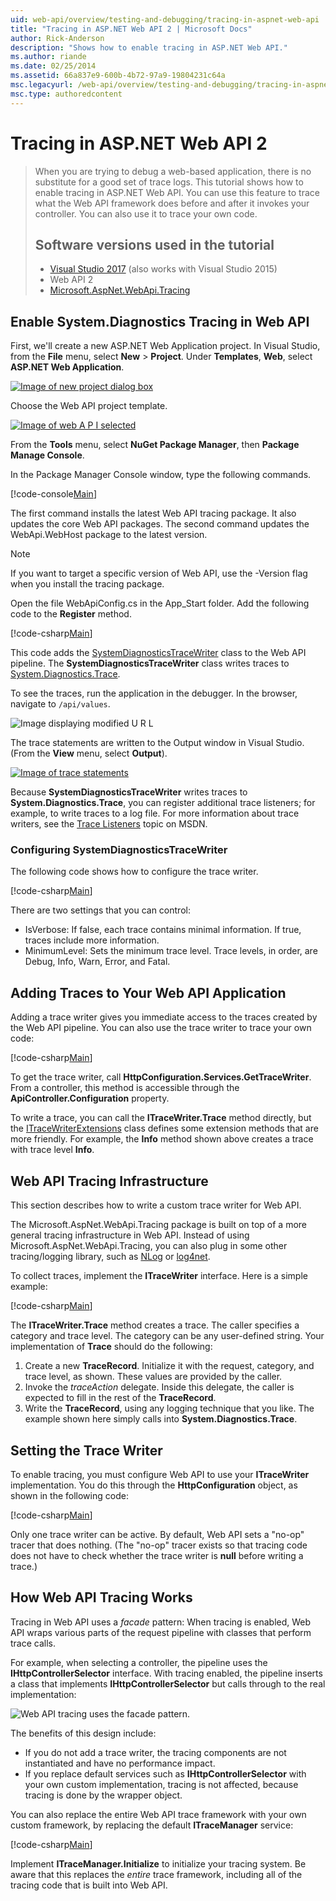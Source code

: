 ```yaml
---
uid: web-api/overview/testing-and-debugging/tracing-in-aspnet-web-api
title: "Tracing in ASP.NET Web API 2 | Microsoft Docs"
author: Rick-Anderson
description: "Shows how to enable tracing in ASP.NET Web API."
ms.author: riande
ms.date: 02/25/2014
ms.assetid: 66a837e9-600b-4b72-97a9-19804231c64a
msc.legacyurl: /web-api/overview/testing-and-debugging/tracing-in-aspnet-web-api
msc.type: authoredcontent
---
```

# Tracing in ASP.NET Web API 2



> When you are trying to debug a web-based application, there is no substitute for a good set of trace logs. This tutorial shows how to enable tracing in ASP.NET Web API. You can use this feature to trace what the Web API framework does before and after it invokes your controller. You can also use it to trace your own code.
>
> ## Software versions used in the tutorial
>
> - [Visual Studio 2017](https://visualstudio.microsoft.com/downloads/?utm_medium=microsoft&utm_source=learn.microsoft.com&utm_campaign=button+cta&utm_content=download+vs2017) (also works with Visual Studio 2015)
> - Web API 2
> - [Microsoft.AspNet.WebApi.Tracing](https://www.nuget.org/packages/Microsoft.AspNet.WebApi.Tracing)

## Enable System.Diagnostics Tracing in Web API

First, we'll create a new ASP.NET Web Application project. In Visual Studio, from the **File** menu, select **New** > **Project**. Under **Templates**, **Web**, select **ASP.NET Web Application**.

[![Image of new project dialog box](tracing-in-aspnet-web-api/_static/image2.png)](tracing-in-aspnet-web-api/_static/image1.png)

Choose the Web API project template.

[![Image of web A P I selected](tracing-in-aspnet-web-api/_static/image4.png)](tracing-in-aspnet-web-api/_static/image3.png)

From the **Tools** menu, select **NuGet Package Manager**, then **Package Manage Console**.

In the Package Manager Console window, type the following commands.

[!code-console[Main](tracing-in-aspnet-web-api/samples/sample1.cmd)]

The first command installs the latest Web API tracing package. It also updates the core Web API packages. The second command updates the WebApi.WebHost package to the latest version.

> [!NOTE]
> If you want to target a specific version of Web API, use the -Version flag when you install the tracing package.

Open the file WebApiConfig.cs in the App\_Start folder. Add the following code to the **Register** method.

[!code-csharp[Main](tracing-in-aspnet-web-api/samples/sample2.cs?highlight=6)]

This code adds the [SystemDiagnosticsTraceWriter](https://msdn.microsoft.com/library/system.web.http.tracing.systemdiagnosticstracewriter.aspx) class to the Web API pipeline. The **SystemDiagnosticsTraceWriter** class writes traces to [System.Diagnostics.Trace](https://msdn.microsoft.com/library/system.diagnostics.trace).

To see the traces, run the application in the debugger. In the browser, navigate to `/api/values`.

![Image displaying modified U R L](tracing-in-aspnet-web-api/_static/image5.png)

The trace statements are written to the Output window in Visual Studio. (From the **View** menu, select **Output**).

[![Image of trace statements](tracing-in-aspnet-web-api/_static/image7.png)](tracing-in-aspnet-web-api/_static/image6.png)

Because **SystemDiagnosticsTraceWriter** writes traces to **System.Diagnostics.Trace**, you can register additional trace listeners; for example, to write traces to a log file. For more information about trace writers, see the [Trace Listeners](https://msdn.microsoft.com/library/4y5y10s7.aspx) topic on MSDN.

### Configuring SystemDiagnosticsTraceWriter

The following code shows how to configure the trace writer.

[!code-csharp[Main](tracing-in-aspnet-web-api/samples/sample3.cs)]

There are two settings that you can control:

- IsVerbose: If false, each trace contains minimal information. If true, traces include more information.
- MinimumLevel: Sets the minimum trace level. Trace levels, in order, are Debug, Info, Warn, Error, and Fatal.

## Adding Traces to Your Web API Application

Adding a trace writer gives you immediate access to the traces created by the Web API pipeline. You can also use the trace writer to trace your own code:

[!code-csharp[Main](tracing-in-aspnet-web-api/samples/sample4.cs)]

To get the trace writer, call **HttpConfiguration.Services.GetTraceWriter**. From a controller, this method is accessible through the **ApiController.Configuration** property.

To write a trace, you can call the **ITraceWriter.Trace** method directly, but the [ITraceWriterExtensions](https://msdn.microsoft.com/library/system.web.http.tracing.itracewriterextensions.aspx) class defines some extension methods that are more friendly. For example, the **Info** method shown above creates a trace with trace level **Info**.

## Web API Tracing Infrastructure

This section describes how to write a custom trace writer for Web API.

The Microsoft.AspNet.WebApi.Tracing package is built on top of a more general tracing infrastructure in Web API. Instead of using Microsoft.AspNet.WebApi.Tracing, you can also plug in some other tracing/logging library, such as [NLog](http://nlog-project.org/) or [log4net](http://logging.apache.org/log4net/).

To collect traces, implement the **ITraceWriter** interface. Here is a simple example:

[!code-csharp[Main](tracing-in-aspnet-web-api/samples/sample5.cs)]

The **ITraceWriter.Trace** method creates a trace. The caller specifies a category and trace level. The category can be any user-defined string. Your implementation of **Trace** should do the following:

1. Create a new **TraceRecord**. Initialize it with the request, category, and trace level, as shown. These values are provided by the caller.
2. Invoke the *traceAction* delegate. Inside this delegate, the caller is expected to fill in the rest of the **TraceRecord**.
3. Write the **TraceRecord**, using any logging technique that you like. The example shown here simply calls into **System.Diagnostics.Trace**.

## Setting the Trace Writer

To enable tracing, you must configure Web API to use your **ITraceWriter** implementation. You do this through the **HttpConfiguration** object, as shown in the following code:

[!code-csharp[Main](tracing-in-aspnet-web-api/samples/sample6.cs)]

Only one trace writer can be active. By default, Web API sets a &quot;no-op&quot; tracer that does nothing. (The &quot;no-op&quot; tracer exists so that tracing code does not have to check whether the trace writer is **null** before writing a trace.)

## How Web API Tracing Works

Tracing in Web API uses a *facade* pattern: When tracing is enabled, Web API wraps various parts of the request pipeline with classes that perform trace calls.

For example, when selecting a controller, the pipeline uses the **IHttpControllerSelector** interface. With tracing enabled, the pipeline inserts a class that implements **IHttpControllerSelector** but calls through to the real implementation:

![Web API tracing uses the facade pattern.](tracing-in-aspnet-web-api/_static/image8.png)

The benefits of this design include:

- If you do not add a trace writer, the tracing components are not instantiated and have no performance impact.
- If you replace default services such as **IHttpControllerSelector** with your own custom implementation, tracing is not affected, because tracing is done by the wrapper object.

You can also replace the entire Web API trace framework with your own custom framework, by replacing the default **ITraceManager** service:

[!code-csharp[Main](tracing-in-aspnet-web-api/samples/sample7.cs)]

Implement **ITraceManager.Initialize** to initialize your tracing system. Be aware that this replaces the *entire* trace framework, including all of the tracing code that is built into Web API.
